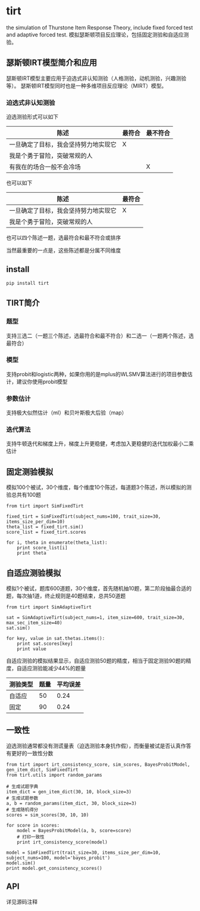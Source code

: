 # tirt
the simulation of Thurstone Item Response Theory, include fixed forced test and adaptive forced test. 模拟瑟斯顿项目反应理论，包括固定测验和自适应测验。

## 瑟斯顿IRT模型简介和应用
瑟斯顿IRT模型主要应用于迫选式非认知测验（人格测验，动机测验，兴趣测验等）。
瑟斯顿IRT模型同时也是一种多维项目反应理论（MIRT）模型。

### 迫选式非认知测验
迫选测验形式可以如下

陈述 | 最符合 | 最不符合
----|------|----
一旦确定了目标，我会坚持努力地实现它| X| 
我是个勇于冒险，突破常规的人| | 
有我在的场合一般不会冷场| |X

也可以如下

陈述 | 最符合
----|------
一旦确定了目标，我会坚持努力地实现它| X 
我是个勇于冒险，突破常规的人|

也可以四个陈述一题，选最符合和最不符合或排序

当然最重要的一点是，这些陈述都是分属不同维度

## install
```
pip install tirt
```

## TIRT简介

### 题型
支持三选二（一题三个陈述，选最符合和最不符合）和二选一（一题两个陈述，选最符合）

### 模型
支持probit和logistic两种，如果你用的是mplus的WLSMV算法进行的项目参数估计，建议你使用probit模型

### 参数估计
支持极大似然估计（ml）和贝叶斯极大后验（map）

### 迭代算法
支持牛顿迭代和梯度上升，梯度上升更稳健，考虑加入更稳健的迭代加权最小二乘估计

## 固定测验模拟
模拟100个被试，30个维度，每个维度10个陈述，每道题3个陈述，所以模拟的测验总共有100题
```
from tirt import SimFixedTirt

fixed_tirt = SimFixedTirt(subject_nums=100, trait_size=30, items_size_per_dim=10)
theta_list = fixed_tirt.sim()
score_list = fixed_tirt.scores

for i, theta in enumerate(theta_list):
    print score_list[i]
    print theta
```

## 自适应测验模拟
模拟1个被试，题库600道题，30个维度，首先随机抽10题，第二阶段抽最合适的题，每次抽1道，终止规则是40题结束，总共50道题
```
from tirt import SimAdaptiveTirt

sat = SimAdaptiveTirt(subject_nums=1, item_size=600, trait_size=30, max_sec_item_size=40)
sat.sim()

for key, value in sat.thetas.items():
    print sat.scores[key]
    print value
```

自适应测验的模拟结果显示，自适应测验50题的精度，相当于固定测验90题的精度，自适应测验能减少44%的题量

测验类型|题量|平均误差
-------|-----|--------
自适应|50|0.24
固定|90|0.24

## 一致性
迫选测验通常都没有测谎量表（迫选测验本身抗作假），而衡量被试是否认真作答有更好的一致性分数
```
from tirt import irt_consistency_score, sim_scores, BayesProbitModel, gen_item_dict, SimFixedTirt
from tirt.utils import random_params

# 生成试题字典
item_dict = gen_item_dict(30, 10, block_size=3)
# 生成试题参数
a, b = random_params(item_dict, 30, block_size=3)
# 生成随机得分
scores = sim_scores(30, 10, 10)

for score in scores:
    model = BayesProbitModel(a, b, score=score)
    # 打印一致性
    print irt_consistency_score(model)

model = SimFixedTirt(trait_size=30, items_size_per_dim=10, subject_nums=100, model='bayes_probit')
model.sim()
print model.get_consistency_scores()
```

## API
详见源码注释
